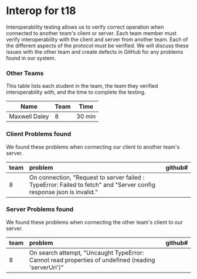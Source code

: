 # Interop for t18

Interoperability testing allows us to verify correct operation when connected to another team's client or server.
Each team member must verify interoperability with the client and server from another team.
Each of the different aspects of the protocol must be verified.
We will discuss these issues with the other team and create defects in GitHub for any problems found in our system.
 
### Other Teams

This table lists each student in the team, the team they verified interoperability with, and the time to complete the testing.

| Name | Team | Time |
| ---- | ---- | ---- |
| Maxwell Daley | 8 | 30 min |


### Client Problems found

We found these problems when connecting our client to another team's server.

| team | problem | github# |
| :--- |  :--- | --- |
| 8 | On connection, "Request to server failed : TypeError: Failed to fetch" and "Server config response json is invalid." |  |


### Server Problems found

We found these problems when connecting the other team's client to our server.

| team |  problem | github# |
| :--- |  :--- | --- |
| 8 | On search attempt, "Uncaught TypeError: Cannot read properties of undefined (reading 'serverUrl')" |  |
